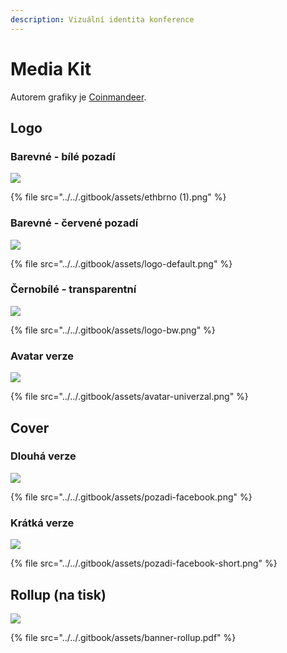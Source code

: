 ```yaml
---
description: Vizuální identita konference
---
```


# Media Kit

Autorem grafiky je [Coinmandeer](https://twitter.com/keenofcoin).

## Logo

### Barevné - bílé pozadí

![](<../../.gitbook/assets/ethbrno (1).png>)

{% file src="../../.gitbook/assets/ethbrno (1).png" %}

### Barevné - červené pozadí

![](../../.gitbook/assets/logo-default.png)

{% file src="../../.gitbook/assets/logo-default.png" %}

### Černobílé - transparentní

![](../../.gitbook/assets/logo-bw.png)

{% file src="../../.gitbook/assets/logo-bw.png" %}

### Avatar verze

![](../../.gitbook/assets/avatar-univerzal.png)

{% file src="../../.gitbook/assets/avatar-univerzal.png" %}

## Cover

### Dlouhá verze

![](../../.gitbook/assets/pozadi-facebook.png)

{% file src="../../.gitbook/assets/pozadi-facebook.png" %}

### Krátká verze

![](../../.gitbook/assets/pozadi-facebook-short.png)

{% file src="../../.gitbook/assets/pozadi-facebook-short.png" %}

## Rollup (na tisk)

![](../../.gitbook/assets/banner-rollup-preview.png)

{% file src="../../.gitbook/assets/banner-rollup.pdf" %}
